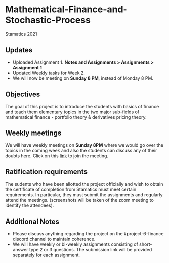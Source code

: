 # Mathematical-Finance-and-Stochastic-Process
Stamatics 2021

## Updates
* Uploaded Assignment 1. **Notes and Assignments > Assignments > Assignment 1**
* Updated Weekly tasks for Week 2.
* We will now be meeting on **Sunday 8 PM**, instead of Monday 8 PM.

## Objectives 

The goal of this project is to introduce the students with basics of finance and teach them elementary topics in the two major sub-fields of mathematical finance - portfolio theory & derivatives pricing theory.

## Weekly meetings

We will have weekly meetings on **Sunday 8PM** where we would go over the topics in the coming week and also the students can discuss any of their doubts here. Click on this [link](https://zoom.us/j/94390458025?pwd=dEZYZU1IUVMvRmNNckxza1ZIUEY2dz09) to join the meeting.

## Ratification requirements

The sudents who have been allotted the project officially and wish to obtain the certificate of completion from Stamatics must meet certain requirements. In particular, they must submit the assignments and regularly attend the meetings. (screenshots will be taken of the zoom meeting to identify the attendees).

## Additional Notes

* Please discuss anything regarding the project on the #project-6-finance discord channel to maintain coherence.
* We will have weekly or bi-weekly assignments consisting of short-answer type 2 or 3 questions. The submission link will be provided separately for each assignment.